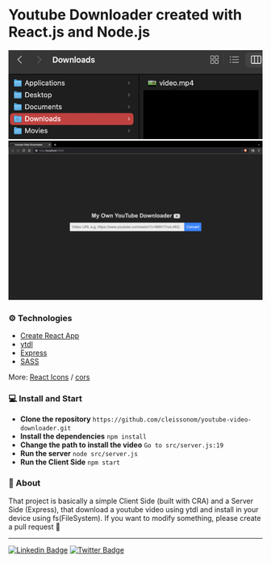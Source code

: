 # Youtube Downloader created with React.js and Node.js

<img src="./.github/InFolder.png">
<img src="./.github/Page.png">

### ⚙️ Technologies
- [Create React App](https://github.com/facebook/create-react-app)
- [ytdl](https://www.npmjs.com/package/ytdl-core)
- [Express](https://expressjs.com/)
- [SASS](https://sass-lang.com)

More: [React Icons](https://react-icons.github.io/react-icons) / [cors](https://www.npmjs.com/package/cors)

### 💻 Install and Start
- **Clone the repository**
  `https://github.com/cleissonom/youtube-video-downloader.git`
- **Install the dependencies**
  `npm install`
- **Change the path to install the video**
  `Go to src/server.js:19`
- **Run the server**
  `node src/server.js`
- **Run the Client Side**
  `npm start`

### 📝 About

That project is basically a simple Client Side (built with CRA) and a Server Side (Express), that download a youtube video using ytdl and install in your device using fs(FileSystem). If you want to modify something, please create a pull request 🙂

---

[![Linkedin Badge](https://img.shields.io/badge/-Linkedin-0072b1?style=flat&logo=Linkedin&logoColor=white&link=https://www.linkedin.com/in/cleissonom/)](https://www.linkedin.com/in/cleissonom/)
[![Twitter Badge](https://img.shields.io/badge/-Twitter-00acee?style=flat&logo=Twitter&logoColor=white&link=https://www.twitter.com/cleissonom/)](https://www.twitter.com/cleissonom/)
    

